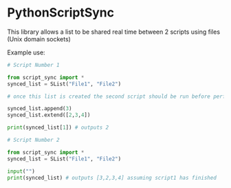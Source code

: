 # PythonScriptSync
This library allows a list to be shared real time between 2 scripts using files (Unix domain sockets)

Example use:
```python
# Script Number 1

from script_sync import *
synced_list = SList("File1", "File2")

# once this list is created the second script should be run before performing anything on the list so they can sync

synced_list.append(3)
synced_list.extend([2,3,4])

print(synced_list[1]) # outputs 2
```
```python
# Script Number 2

from script_sync import *
synced_list = SList("File1", "File2")

input("")
print(synced_list) # outputs [3,2,3,4] assuming script1 has finished
```
